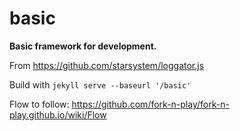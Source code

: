 # basic
**Basic framework for development.**

From https://github.com/starsystem/loggator.js

Build with `jekyll serve --baseurl '/basic'`

Flow to follow: https://github.com/fork-n-play/fork-n-play.github.io/wiki/Flow

